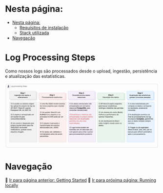 # Nesta página:

- [Nesta página:](#nesta-página)
  - [Requisitos de instalação](#requisitos-de-instalação)
  - [Stack utilizada](#stack-utilizada)
- [Navegação](#navegação)


# Log Processing Steps

Como nossos logs são processados desde o upload, ingestão, persistência e atualização das estatísticas.

![Log Processing Steps](./Assets/Log%20Processing%20Steps.png)


# Navegação

🔗 [Ir para página anterior: Getting Started](./1-Getting%20Started.md)
🔗 [Ir para próxima página: Running locally](./3-Running%20locally.md)